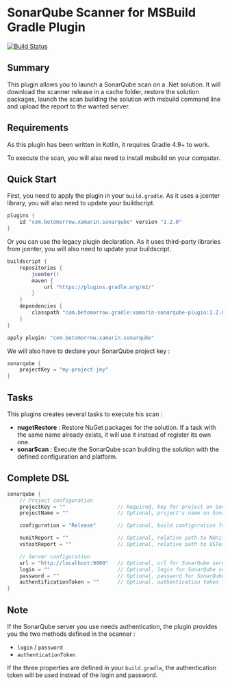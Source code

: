# SonarQube Scanner for MSBuild Gradle Plugin

[![Build Status](https://travis-ci.com/gmarrot/xamarin-sonarqube-plugin.svg?branch=master)](https://travis-ci.com/gmarrot/xamarin-sonarqube-plugin)

## Summary

This plugin allows you to launch a SonarQube scan on a .Net solution. It will download the scanner release in a cache folder, restore the solution packages, launch the scan building the solution with msbuild command line and upload the report to the wanted server.

## Requirements

As this plugin has been written in Kotlin, it requires Gradle 4.9+ to work.

To execute the scan, you will also need to install msbuild on your computer.

## Quick Start

First, you need to apply the plugin in your `build.gradle`.
As it uses a jcenter library, you will also need to update your buildscript.

```groovy
plugins {
    id "com.betomorrow.xamarin.sonarqube" version "1.2.0"
}
```

Or you can use the legacy plugin declaration.
As it uses third-party libraries from jcenter, you will also need to update your buildscript.

```groovy
buildscript {
    repositories {
        jcenter()
        maven {
            url "https://plugins.gradle.org/m2/"
        }
    }
    dependencies {
        classpath "com.betomorrow.gradle:xamarin-sonarqube-plugin:1.2.0"
    }
}

apply plugin: "com.betomorrow.xamarin.sonarqube"
```

We will also have to declare your SonarQube project key :

```groovy
sonarqube {
    projectKey = "my-project-jey"
}
```

## Tasks

This plugins creates several tasks to execute his scan :

* __nugetRestore__ : Restore NuGet packages for the solution. If a task with the same name already exists, it will use it instead of register its own one.
* __sonarScan__ : Execute the SonarQube scan building the solution with the defined configuration and platform.

## Complete DSL

```groovy
sonarqube {
    // Project configuration
    projectKey = ""                 // Required, key for project on SonarQube
    projectName = ""                // Optional, project's name on SonarQube. Default: null

    configuration = "Release"       // Optional, build configuration for scan. Default: Release

    nunitReport = ""                // Optional, relative path to NUnit report. Default: null
    vstestReport = ""               // Optional, relative path to VSTest report. Default: null

    // Server configuration
    url = "http://localhost:9000"   // Optional, url for SonarQube server. Default: use SonarScanner default server URL
    login = ""                      // Optional, login for SonarQube server. Default: null
    password = ""                   // Optional, password for SonarQube server. Default: null
    authentificationToken = ""      // Optional, authentication token for SonarQube server. Default: null
}
```

## Note

If the SonarQube server you use needs authentication, the plugin provides you the two methods defined in the scanner :

* `login` / `password`
* `authenticationToken`

If the three properties are defined in your `build.gradle`, the authentication token will be used instead of the login and password.
